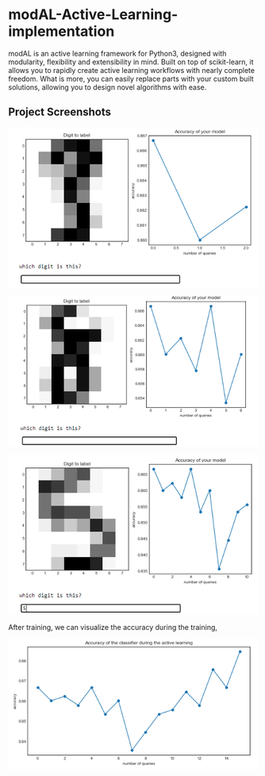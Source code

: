 # modAL-Active-Learning-implementation

modAL is an active learning framework for Python3, designed with modularity, flexibility and extensibility in mind. Built on top of scikit-learn, it allows you to rapidly create active learning workflows with nearly complete freedom. What is more, you can easily replace parts with your custom built solutions, allowing you to design novel algorithms with ease.

## Project Screenshots

![](/Project%20Images/pic1.png)

![](/Project%20Images/pic2.png)

![](/Project%20Images/pic3.png)

After training, we can visualize the accuracy during the training,

![](/Project%20Images/pic4.png)

